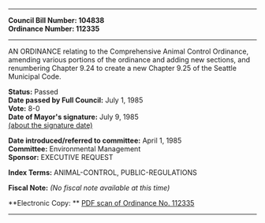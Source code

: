 * * * * *  
  
**Council Bill Number: [](#h0)[](#h2)104838**   
**Ordinance Number: 112335**  
  
* * * * *  
  
AN ORDINANCE relating to the Comprehensive Animal Control Ordinance, amending various portions of the ordinance and adding new sections, and renumbering Chapter 9.24 to create a new Chapter 9.25 of the Seattle Municipal Code.  
  
**Status:** Passed   
**Date passed by Full Council:** July 1, 1985   
**Vote:** 8-0   
**Date of Mayor's signature:** July 9, 1985   
[(about the signature date)](/~public/approvaldate.htm)   
  
  
**Date introduced/referred to committee:** April 1, 1985   
**Committee:** Environmental Management   
**Sponsor:** EXECUTIVE REQUEST   
  
**Index Terms:** ANIMAL-CONTROL, PUBLIC-REGULATIONS  
  
**Fiscal Note:** *(No fiscal note available at this time)*  
  
**Electronic Copy: ** [PDF scan of Ordinance No. 112335](/~archives/Ordinances/Ord_112335.pdf)  
  
* * * * *  
